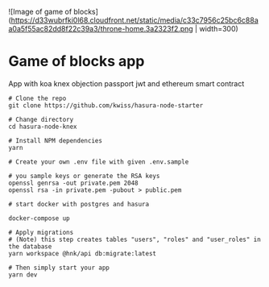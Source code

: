 ![Image of game of blocks](https://d33wubrfki0l68.cloudfront.net/static/media/c33c7956c25bc6c88aa0a5f55ac82dd8f22c39a3/throne-home.3a2323f2.png | width=300)

# Game of blocks app

App with koa knex objection passport jwt and ethereum smart contract

```
# Clone the repo
git clone https://github.com/kwiss/hasura-node-starter

# Change directory
cd hasura-node-knex

# Install NPM dependencies
yarn

# Create your own .env file with given .env.sample

# you sample keys or generate the RSA keys
openssl genrsa -out private.pem 2048
openssl rsa -in private.pem -pubout > public.pem

# start docker with postgres and hasura

docker-compose up

# Apply migrations
# (Note) this step creates tables "users", "roles" and "user_roles" in the database
yarn workspace @hnk/api db:migrate:latest

# Then simply start your app
yarn dev

```